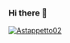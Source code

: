 ### Hi there 👋

[![Astappetto02](https://github-readme-stats.vercel.app/api?username=Astappetto02)](https://github.com/anuraghazra/github-readme-stats)


<!--
**Astappetto02/Astappetto02** is a ✨ _special_ ✨ repository because its `README.md` (this file) appears on your GitHub profile.

Here are some ideas to get you started:

- 🔭 I’m currently working on ...
- 🌱 I’m currently learning ...
- 👯 I’m looking to collaborate on ...
- 🤔 I’m looking for help with ...
- 💬 Ask me about ...
- 📫 How to reach me: ...
- 😄 Pronouns: ...
- ⚡ Fun fact: ...
-->
